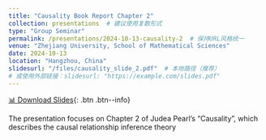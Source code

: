 ```yaml
---
title: "Causality Book Report Chapter 2"
collection: presentations  # 建议使用复数形式
type: "Group Seminar"
permalink: /presentations/2024-10-13-causality-2  # 保持URL风格统一
venue: "Zhejiang University, School of Mathematical Sciences"
date: 2024-10-13
location: "Hangzhou, China"
slidesurl: "/files/causality_slide_2.pdf"  # 本地路径（推荐）
# 或使用外部链接：slidesurl: "https://example.com/slides.pdf"
---
```


[📊 Download Slides](/files/causality_slide_2.pdf){: .btn .btn--info}  
<!-- 添加按钮式链接（需主题支持btn样式） -->

The presentation focuses on Chapter 2 of Judea Pearl’s “Causality”, which describes the causal relationship inference theory